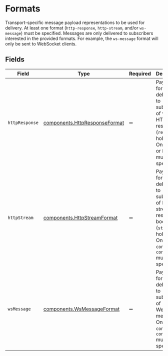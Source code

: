 # Formats

Transport-specific message payload representations to be used for delivery. At least one format (`http-response`, `http-stream`, and/or `ws-message`) must be specified. Messages are only delivered to subscribers interested in the provided formats. For example, the `ws-message` format will only be sent to WebSocket clients.


## Fields

| Field                                                                                                                                                     | Type                                                                                                                                                      | Required                                                                                                                                                  | Description                                                                                                                                               |
| --------------------------------------------------------------------------------------------------------------------------------------------------------- | --------------------------------------------------------------------------------------------------------------------------------------------------------- | --------------------------------------------------------------------------------------------------------------------------------------------------------- | --------------------------------------------------------------------------------------------------------------------------------------------------------- |
| `httpResponse`                                                                                                                                            | [components.HttpResponseFormat](../../models/shared/httpresponseformat.md)                                                                                | :heavy_minus_sign:                                                                                                                                        | Payload format for delivering to subscribers of whole HTTP responses (`response` hold mode). One of `body` or `body-bin` must be specified.               |
| `httpStream`                                                                                                                                              | [components.HttpStreamFormat](../../models/shared/httpstreamformat.md)                                                                                    | :heavy_minus_sign:                                                                                                                                        | Payload format for delivering to subscribers of HTTP streaming response bodies (`stream` hold mode). One of `content` or `content-bin` must be specified. |
| `wsMessage`                                                                                                                                               | [components.WsMessageFormat](../../models/shared/wsmessageformat.md)                                                                                      | :heavy_minus_sign:                                                                                                                                        | Payload format for delivering to subscribers of WebSocket messages. One of `content` or `content-bin` must be specified.                                  |